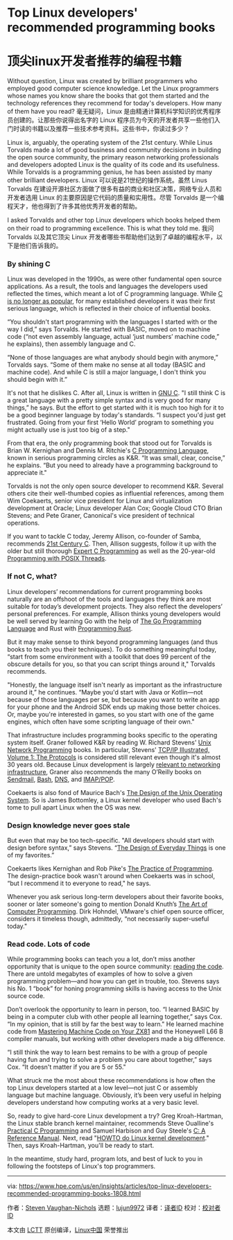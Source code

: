 Top Linux developers' recommended programming books
======
顶尖linux开发者推荐的编程书籍
======

Without question, Linux was created by brilliant programmers who employed good computer science knowledge. Let the Linux programmers whose names you know share the books that got them started and the technology references they recommend for today's developers. How many of them have you read?
毫无疑问，Linux 是由精通计算机科学知识的优秀程序员创建的。让那些你说得出名字的 Linux 程序员为今天的开发者共享一些他们入门时读的书籍以及推荐一些技术参考资料。这些书中，你读过多少？

Linux is, arguably, the operating system of the 21st century. While Linus Torvalds made a lot of good business and community decisions in building the open source community, the primary reason networking professionals and developers adopted Linux is the quality of its code and its usefulness. While Torvalds is a programming genius, he has been assisted by many other brilliant developers.
Linux 可以说是21世纪的操作系统。虽然 Linus Torvalds 在建设开源社区方面做了很多有益的商业和社区决策，网络专业人员和开发者选用 Linux 的主要原因是它代码的质量和实用性。尽管 Torvalds 是一个编程天才，他也得到了许多其他优秀开发者的帮助。

I asked Torvalds and other top Linux developers which books helped them on their road to programming excellence. This is what they told me.
我问 Torvalds 以及其它顶尖 Linux 开发者哪些书帮助他们达到了卓越的编程水平，以下是他们告诉我的。

### By shining C

Linux was developed in the 1990s, as were other fundamental open source applications. As a result, the tools and languages the developers used reflected the times, which meant a lot of C programming language. While [C is no longer as popular][1], for many established developers it was their first serious language, which is reflected in their choice of influential books.

“You shouldn't start programming with the languages I started with or the way I did,” says Torvalds. He started with BASIC, moved on to machine code (“not even assembly language, actual ‘just numbers’ machine code,” he explains), then assembly language and C.

“None of those languages are what anybody should begin with anymore,” Torvalds says. “Some of them make no sense at all today (BASIC and machine code). And while C is still a major language, I don't think you should begin with it.”

It's not that he dislikes C. After all, Linux is written in [GNU C][2]. "I still think C is a great language with a pretty simple syntax and is very good for many things,” he says. But the effort to get started with it is much too high for it to be a good beginner language by today's standards. “I suspect you'd just get frustrated. Going from your first ‘Hello World’ program to something you might actually use is just too big of a step."

From that era, the only programming book that stood out for Torvalds is Brian W. Kernighan and Dennis M. Ritchie's [C Programming Language][3], known in serious programming circles as K&R. “It was small, clear, concise,” he explains. “But you need to already have a programming background to appreciate it."

Torvalds is not the only open source developer to recommend K&R. Several others cite their well-thumbed copies as influential references, among them Wim Coekaerts, senior vice president for Linux and virtualization development at Oracle; Linux developer Alan Cox; Google Cloud CTO Brian Stevens; and Pete Graner, Canonical's vice president of technical operations.

If you want to tackle C today, Jeremy Allison, co-founder of Samba, recommends [21st Century C][4]. Then, Allison suggests, follow it up with the older but still thorough [Expert C Programming][5] as well as the 20-year-old [Programming with POSIX Threads][6].

### If not C, what?

Linux developers’ recommendations for current programming books naturally are an offshoot of the tools and languages they think are most suitable for today’s development projects. They also reflect the developers’ personal preferences. For example, Allison thinks young developers would be well served by learning Go with the help of [The Go Programming Language][7] and Rust with [Programming Rust][8].

But it may make sense to think beyond programming languages (and thus books to teach you their techniques). To do something meaningful today, “start from some environment with a toolkit that does 99 percent of the obscure details for you, so that you can script things around it," Torvalds recommends.

"Honestly, the language itself isn't nearly as important as the infrastructure around it,” he continues. “Maybe you'd start with Java or Kotlin—not because of those languages per se, but because you want to write an app for your phone and the Android SDK ends up making those better choices. Or, maybe you're interested in games, so you start with one of the game engines, which often have some scripting language of their own."

That infrastructure includes programming books specific to the operating system itself. Graner followed K&R by reading W. Richard Stevens' [Unix Network Programming][10] books. In particular, Stevens' [TCP/IP Illustrated, Volume 1: The Protocols][11] is considered still relevant even though it's almost 30 years old. Because Linux development is largely [relevant to networking infrastructure][12], Graner also recommends the many O’Reilly books on [Sendmail][13], [Bash][14], [DNS][15], and [IMAP/POP][16].

Coekaerts is also fond of Maurice Bach's [The Design of the Unix Operating System][17]. So is James Bottomley, a Linux kernel developer who used Bach's tome to pull apart Linux when the OS was new.

### Design knowledge never goes stale

But even that may be too tech-specific. "All developers should start with design before syntax,” says Stevens. “[The Design of Everyday Things][18] is one of my favorites.”

Coekaerts likes Kernighan and Rob Pike's [The Practice of Programming][19]. The design-practice book wasn't around when Coekaerts was in school, “but I recommend it to everyone to read," he says.

Whenever you ask serious long-term developers about their favorite books, sooner or later someone's going to mention Donald Knuth’s [The Art of Computer Programming][20]. Dirk Hohndel, VMware's chief open source officer, considers it timeless though, admittedly, “not necessarily super-useful today."

### Read code. Lots of code

While programming books can teach you a lot, don’t miss another opportunity that is unique to the open source community: [reading the code][21]. There are untold megabytes of examples of how to solve a given programming problem—and how you can get in trouble, too. Stevens says his No. 1 “book” for honing programming skills is having access to the Unix source code.

Don’t overlook the opportunity to learn in person, too. “I learned BASIC by being in a computer club with other people all learning together,” says Cox. “In my opinion, that is still by far the best way to learn." He learned machine code from [Mastering Machine Code on Your ZX81][22] and the Honeywell L66 B compiler manuals, but working with other developers made a big difference.

“I still think the way to learn best remains to be with a group of people having fun and trying to solve a problem you care about together,” says Cox. “It doesn't matter if you are 5 or 55."

What struck me the most about these recommendations is how often the top Linux developers started at a low level—not just C or assembly language but machine language. Obviously, it’s been very useful in helping developers understand how computing works at a very basic level.

So, ready to give hard-core Linux development a try? Greg Kroah-Hartman, the Linux stable branch kernel maintainer, recommends Steve Oualline's [Practical C Programming][23] and Samuel Harbison and Guy Steele's [C: A Reference Manual][24]. Next, read "[HOWTO do Linux kernel development][25]." Then, says Kroah-Hartman, you'll be ready to start.

In the meantime, study hard, program lots, and best of luck to you in following the footsteps of Linux's top programmers.

--------------------------------------------------------------------------------

via: https://www.hpe.com/us/en/insights/articles/top-linux-developers-recommended-programming-books-1808.html

作者：[Steven Vaughan-Nichols][a]
选题：[lujun9972](https://github.com/lujun9972)
译者：[译者ID](https://github.com/译者ID)
校对：[校对者ID](https://github.com/校对者ID)

本文由 [LCTT](https://github.com/LCTT/TranslateProject) 原创编译，[Linux中国](https://linux.cn/) 荣誉推出

[a]:https://www.hpe.com/us/en/insights/contributors/steven-j-vaughan-nichols.html
[1]:https://www.codingdojo.com/blog/7-most-in-demand-programming-languages-of-2018/
[2]:https://www.gnu.org/software/gnu-c-manual/
[3]:https://amzn.to/2nhyjEO
[4]:https://amzn.to/2vsL8k9
[5]:https://amzn.to/2KBbWn9
[6]:https://amzn.to/2M0rfeR
[7]:https://amzn.to/2nhyrnMe
[8]:http://shop.oreilly.com/product/0636920040385.do
[9]:https://www.hpe.com/us/en/resources/storage/containers-for-dummies.html?jumpid=in_510384402_linuxbooks_containerebook0818
[10]:https://amzn.to/2MfpbyC
[11]:https://amzn.to/2MpgrTn
[12]:https://www.hpe.com/us/en/insights/articles/how-to-see-whats-going-on-with-your-linux-system-right-now-1807.html
[13]:http://shop.oreilly.com/product/9780596510299.do
[14]:http://shop.oreilly.com/product/9780596009656.do
[15]:http://shop.oreilly.com/product/9780596100575.do
[16]:http://shop.oreilly.com/product/9780596000127.do
[17]:https://amzn.to/2vsCJgF
[18]:https://amzn.to/2APzt3Z
[19]:https://www.amazon.com/Practice-Programming-Addison-Wesley-Professional-Computing/dp/020161586X/ref=as_li_ss_tl?ie=UTF8&linkCode=sl1&tag=thegroovycorpora&linkId=e6bbdb1ca2182487069bf9089fc8107e&language=en_US
[20]:https://amzn.to/2OknFsJ
[21]:https://amzn.to/2M4VVL3
[22]:https://amzn.to/2OjccJA
[23]:http://shop.oreilly.com/product/9781565923065.do
[24]:https://amzn.to/2OjzgrT
[25]:https://www.kernel.org/doc/html/v4.16/process/howto.html
